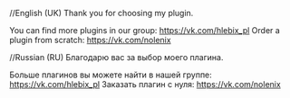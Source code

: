 //English (UK)
Thank you for choosing my plugin.

You can find more plugins in our group: https://vk.com/hlebix_pl
Order a plugin from scratch: https://vk.com/nolenix


//Russian (RU)
Благодарю вас за выбор моего плагина.

Больше плагинов вы можете найти в нашей группе: https://vk.com/hlebix_pl
Заказать плагин с нуля: https://vk.com/nolenix